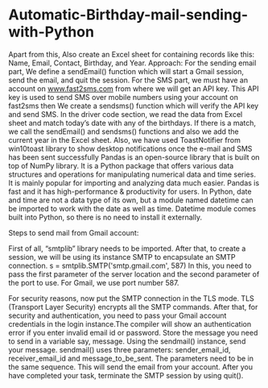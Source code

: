 # Automatic-Birthday-mail-sending-with-Python
Apart from this, Also create an Excel sheet for containing records like this: Name, Email, Contact, Birthday, and Year.   Approach:  For the sending email part, We define a sendEmail() function which will start a Gmail session, send the email, and quit the session.  For the SMS part, we must have an account on www.fast2sms.com from where we will get an API key. This API key is used to send SMS over mobile numbers using your account on fast2sms then We create a sendsms() function which will verify the API key and send SMS. In the driver code section, we read the data from Excel sheet and match today’s date with any of the birthdays. If there is a match, we call the sendEmail() and sendsms() functions and also we add the current year in the Excel sheet. Also, we have used ToastNotifier from win10toast library to show desktop notifications once the e-mail and SMS has been sent successfully
Pandas is an open-source library that is built on top of NumPy library. It is a Python package that offers various data structures and operations for manipulating numerical data and time series. It is mainly popular for importing and analyzing data much easier. Pandas is fast and it has high-performance & productivity for users.
In Python, date and time are not a data type of its own, but a module named datetime can be imported to work with the date as well as time. Datetime module comes built into Python, so there is no need to install it externally. 


Steps to send mail from Gmail account:

First of all, “smtplib” library needs to be imported.
After that, to create a session, we will be using its instance SMTP to encapsulate an SMTP connection.
s = smtplib.SMTP('smtp.gmail.com', 587)
In this, you need to pass the first parameter of the server location and the second parameter of the port to use. For Gmail, we use port number 587.

For security reasons, now put the SMTP connection in the TLS mode. TLS (Transport Layer Security) encrypts all the SMTP commands. After that, for security and authentication, you need to pass your Gmail account credentials in the login instance.The compiler will show an authentication error if you enter invalid email id or password.
Store the message you need to send in a variable say, message. Using the sendmail() instance, send your message. sendmail() uses three parameters: sender_email_id, receiver_email_id and message_to_be_sent. The parameters need to be in the same sequence.
This will send the email from your account. After you have completed your task, terminate the SMTP session by using quit().
